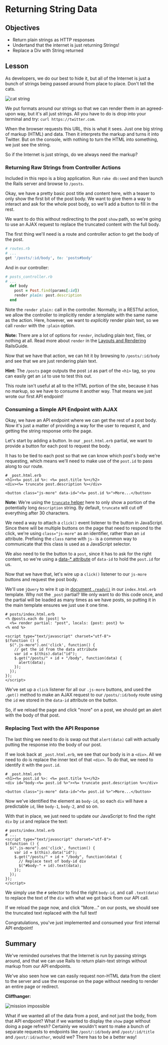 # Returning String Data

## Objectives

  * Return plain strings as HTTP responses
  * Undertand that the internet is just returning Strings!
  * Replace a Div with String returned

## Lesson

As developers, we do our best to hide it, but all of the Internet is
just a bunch of strings being passed around from place to place. Don't
tell the cats.

![cat string](http://i.giphy.com/DXgkevJQFPhew.gif)

We put formats around our strings so that we can render them in an
agreed-upon way, but it's all just strings. All you have to do is drop
into your terminal and try: `curl https://twitter.com`.

When the browser requests this URL, this is what it sees. Just one big
string of markup (HTML) and data. Then it interprets the markup and
turns it into Twitter. But on the console, with nothing to turn the HTML
into something, we just see the string.

So if the Internet is just strings, do we always need the markup?

### Returning Raw Strings from Controller Actions

Included in this repo is a blog application. Run `rake db:seed` and then
launch the Rails server and browse to `/posts`.

Okay, we have a pretty basic post title and content here, with a teaser
to only show the first bit of the post body. We want to give them a way
to interact and ask for the whole post body, so we'll add a button to
fill in the rest.

We want to do this without redirecting to the post `show` path, so we're
going to use an AJAX request to replace the truncated content with the
full body.

The first thing we'll need is a route and controller action to get the
body of the post.

```ruby
# routes.rb
# ...
get '/posts/:id/body', to: 'posts#body'
```

And in our controller:

```ruby
# posts_controller.rb
# ...
  def body
    post = Post.find(params[:id])
    render plain: post.description
  end
```

Note the `render plain:` call in the controller. Normally, in a RESTful
action, we allow the controller to implicitly render a template with the
same name as the action. Here, however, we want to *explicitly* render
plain text, so we call `render` with the `:plain` option.

**Note:** There are a lot of options for `render`, including plain text,
files, or nothing at all. Read more about `render` in the [Layouts and
Rendering](http://guides.rubyonrails.org/layouts_and_rendering.html#using-render) RailsGuide.

Now that we have that action, we can hit it by browsing to
`/posts/:id/body` and see that we are just rendering plain text. 

**Hint:** The `/posts` page outputs the post `id` as part of the `<h1>`
tag, so you can easily get an `id` to use to test this out.

This route isn't useful at all to the HTML portion of the site, because it has no markup, so we have to consume it another way. That means we just wrote our first API endpoint!

### Consuming a Simple API Endpoint with AJAX

Okay, we have an API endpoint where we can get the rest of a post body.
Now it's just a matter of providing a way for the user to request it,
and getting the string response onto the page.

Let's start by adding a button. In our `_post.html.erb` partial, we want
to provide a button for each post to request the body.

It has to be tied to each post so that we can know which post's body
we're requesting, which means we'll need to make use of the `post.id` to
pass along to our route.

```erb
# _post.html.erb
<h1><%= post.id %>: <%= post.title %></h2>
<div><%= truncate post.description %></div>

<button class="js-more" data-id="<%= post.id %>">More...</button>
```

**Note:** We're using the [`truncate` helper](http://api.rubyonrails.org/classes/ActionView/Helpers/TextHelper.html#method-i-truncate) here to only show a portion of the potentially long `description` string. By default, `truncate` will cut off everything after 30 characters.

We need a way to attach a `click()` event listener to the button in
JavaScript. Since there will be multiple buttons on the page that need
to respond to the click, we're using `class="js-more"` as an identifier,
rather than an `id` attribute. Prefixing the `class` name with `js-` is
a common way to communicate that this class is used as a JavaScript
selector.

We also need to tie the button to a `post`, since it has to ask for the
right content, so we're using a [data-* attribute](https://developer.mozilla.org/en-US/docs/Web/Guide/HTML/Using_data_attributes) of `data-id` to hold the `post.id` for us.

Now that we have that, let's wire up a `click()` listener to our
`js-more` buttons and request the post body.

We'll use `jQuery` to wire it up in [document `.ready()`](https://api.jquery.com/ready/) in our `index.html.erb` template. Why not the `_post` partial? We only want to do this code once, and the partial will be loaded as many times as we have posts, so putting it in the main template ensures we just use it one time.

```erb
# posts/index.html.erb
<% @posts.each do |post| %>
  <%= render partial: "post", locals: {post: post} %>
<% end %>

<script type="text/javascript" charset="utf-8">
$(function () {
  $(".js-more").on('click', function() {
    // get the id from the data attribute
    var id = $(this).data("id");
    $.get("/posts/" + id + "/body", function(data) {
      alert(data);
    });
  });
});
</script>
```

We've set up a `click` listener for all our `.js-more` buttons, and used
the `.get()` method to make an AJAX request to our `/posts/:id/body`
route using the `id` we stored in the `data-id` attribute on the button.

So, if we reload the page and click "more" on a post, we should get an
alert with the body of that post.

### Replacing Text with the API Response

The last thing we need to do is swap out that `alert(data)` call with
actually putting the response into the body of our post.

If we look back at `_post.html.erb`, we see that our body is in a
`<div>`. All we need to do is replace the inner text of that `<div>`. To
do that, we need to identify it with the `post.id`.

```erb
# _post.html.erb
<h1><%= post.id %>: <%= post.title %></h2>
<div id="body-<%= post.id %>"><%= truncate post.description %></div>

<button class="js-more" data-id="<%= post.id %>">More...</button>
```

Now we've identified the element as `body-id`, so each `div` will have a
predictable `id`, like `body-1`, `body-2`, and so on.

With that in place, we just need to update our JavaScript to find the
right `div` by `id` and replace the text:

```erb
# posts/index.html.erb
# ...
<script type="text/javascript" charset="utf-8">
$(function () {
  $(".js-more").on('click', function() {
    var id = $(this).data("id");
    $.get("/posts/" + id + "/body", function(data) {
      // Replace text of body-id div
      $("#body-" + id).text(data);
    });
  });
});
</script>
```

We simply use the `#` selector to find the right `body-id`, and call
`.text(data)` to replace the text of the `div` with what we got back
from our API call.

If we reload the page now, and click "More..." on our posts, we should
see the truncated text replaced with the full text!

Congratulations, you've just implemented and consumed your first
internal API endpoint!

## Summary

We've reminded ourselves that the Internet is run by passing strings
around, and that we can use Rails to return plain-text strings without
markup from our API endpoints.

We've also seen how we can easily request non-HTML data from the client
to the server and use the response on the page without needing to render
an entire page or redirect.

**Cliffhanger:**

![mission impossible](http://i.giphy.com/w39FdnnX0scIE.gif)

What if we wanted all of the data from a post, and not just the body,
from that API endpoint? What if we wanted to display the `show` page
without doing a page refresh? Certainly we wouldn't want to make a bunch
of separate requests to endpoints like `/post/:id/body` and
`/post/:id/title` and `/post/:id/author`, would we? There has to be a
better way!

